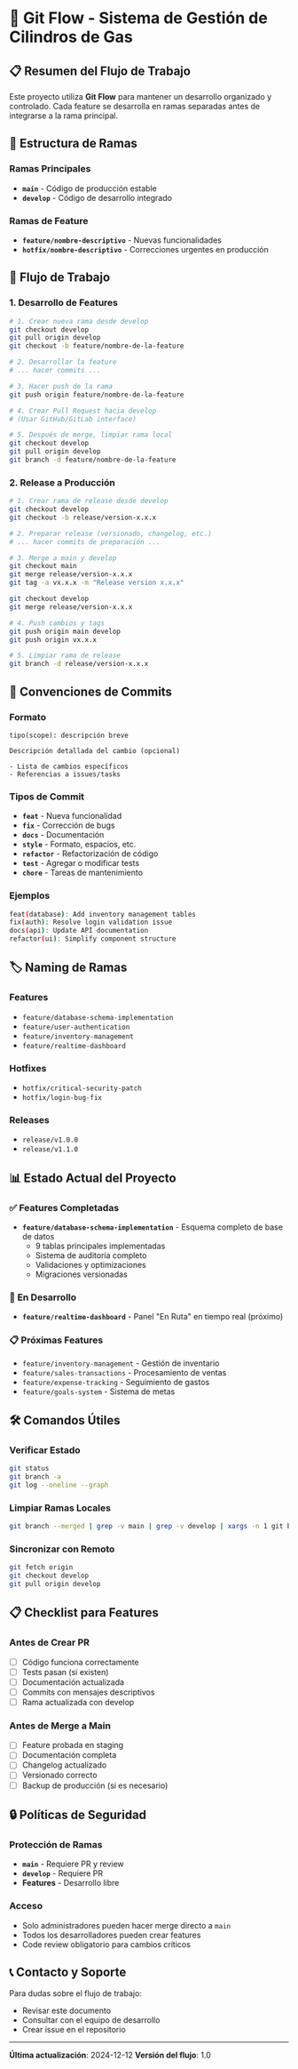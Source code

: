 # 🔄 Git Flow - Sistema de Gestión de Cilindros de Gas

## 📋 Resumen del Flujo de Trabajo

Este proyecto utiliza **Git Flow** para mantener un desarrollo organizado y controlado. Cada feature se desarrolla en ramas separadas antes de integrarse a la rama principal.

## 🌳 Estructura de Ramas

### Ramas Principales
- **`main`** - Código de producción estable
- **`develop`** - Código de desarrollo integrado

### Ramas de Feature
- **`feature/nombre-descriptivo`** - Nuevas funcionalidades
- **`hotfix/nombre-descriptivo`** - Correcciones urgentes en producción

## 🚀 Flujo de Trabajo

### 1. Desarrollo de Features

```bash
# 1. Crear nueva rama desde develop
git checkout develop
git pull origin develop
git checkout -b feature/nombre-de-la-feature

# 2. Desarrollar la feature
# ... hacer commits ...

# 3. Hacer push de la rama
git push origin feature/nombre-de-la-feature

# 4. Crear Pull Request hacia develop
# (Usar GitHub/GitLab interface)

# 5. Después de merge, limpiar rama local
git checkout develop
git pull origin develop
git branch -d feature/nombre-de-la-feature
```

### 2. Release a Producción

```bash
# 1. Crear rama de release desde develop
git checkout develop
git checkout -b release/version-x.x.x

# 2. Preparar release (versionado, changelog, etc.)
# ... hacer commits de preparación ...

# 3. Merge a main y develop
git checkout main
git merge release/version-x.x.x
git tag -a vx.x.x -m "Release version x.x.x"

git checkout develop
git merge release/version-x.x.x

# 4. Push cambios y tags
git push origin main develop
git push origin vx.x.x

# 5. Limpiar rama de release
git branch -d release/version-x.x.x
```

## 📝 Convenciones de Commits

### Formato
```
tipo(scope): descripción breve

Descripción detallada del cambio (opcional)

- Lista de cambios específicos
- Referencias a issues/tasks
```

### Tipos de Commit
- **`feat`** - Nueva funcionalidad
- **`fix`** - Corrección de bugs
- **`docs`** - Documentación
- **`style`** - Formato, espacios, etc.
- **`refactor`** - Refactorización de código
- **`test`** - Agregar o modificar tests
- **`chore`** - Tareas de mantenimiento

### Ejemplos
```bash
feat(database): Add inventory management tables
fix(auth): Resolve login validation issue
docs(api): Update API documentation
refactor(ui): Simplify component structure
```

## 🏷️ Naming de Ramas

### Features
- `feature/database-schema-implementation`
- `feature/user-authentication`
- `feature/inventory-management`
- `feature/realtime-dashboard`

### Hotfixes
- `hotfix/critical-security-patch`
- `hotfix/login-bug-fix`

### Releases
- `release/v1.0.0`
- `release/v1.1.0`

## 📊 Estado Actual del Proyecto

### ✅ Features Completadas
- **`feature/database-schema-implementation`** - Esquema completo de base de datos
  - 9 tablas principales implementadas
  - Sistema de auditoría completo
  - Validaciones y optimizaciones
  - Migraciones versionadas

### 🔄 En Desarrollo
- **`feature/realtime-dashboard`** - Panel "En Ruta" en tiempo real (próximo)

### 📋 Próximas Features
- `feature/inventory-management` - Gestión de inventario
- `feature/sales-transactions` - Procesamiento de ventas
- `feature/expense-tracking` - Seguimiento de gastos
- `feature/goals-system` - Sistema de metas

## 🛠️ Comandos Útiles

### Verificar Estado
```bash
git status
git branch -a
git log --oneline --graph
```

### Limpiar Ramas Locales
```bash
git branch --merged | grep -v main | grep -v develop | xargs -n 1 git branch -d
```

### Sincronizar con Remoto
```bash
git fetch origin
git checkout develop
git pull origin develop
```

## 📋 Checklist para Features

### Antes de Crear PR
- [ ] Código funciona correctamente
- [ ] Tests pasan (si existen)
- [ ] Documentación actualizada
- [ ] Commits con mensajes descriptivos
- [ ] Rama actualizada con develop

### Antes de Merge a Main
- [ ] Feature probada en staging
- [ ] Documentación completa
- [ ] Changelog actualizado
- [ ] Versionado correcto
- [ ] Backup de producción (si es necesario)

## 🔒 Políticas de Seguridad

### Protección de Ramas
- **`main`** - Requiere PR y review
- **`develop`** - Requiere PR
- **Features** - Desarrollo libre

### Acceso
- Solo administradores pueden hacer merge directo a `main`
- Todos los desarrolladores pueden crear features
- Code review obligatorio para cambios críticos

## 📞 Contacto y Soporte

Para dudas sobre el flujo de trabajo:
- Revisar este documento
- Consultar con el equipo de desarrollo
- Crear issue en el repositorio

---

**Última actualización**: 2024-12-12
**Versión del flujo**: 1.0
